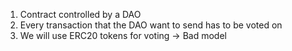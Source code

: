 1. Contract controlled by a DAO
2. Every transaction that the DAO want to send has to be voted on
3. We will use ERC20 tokens for voting -> Bad model
